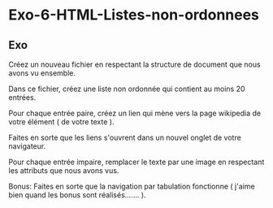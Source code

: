 # Exo-6-HTML-Listes-non-ordonnees

## Exo

Créez un nouveau fichier en respectant la structure de document que nous avons vu ensemble.

Dans ce fichier, créez une liste non ordonnée qui contient au moins 20 entrées.

Pour chaque entrée paire, créez un lien qui mène vers la page wikipedia de votre élément ( de votre texte ).

Faites en sorte que les liens s'ouvrent dans un nouvel onglet de votre navigateur.

Pour chaque entrée impaire, remplacer le texte par une image en respectant les attributs que nous avons vus.

Bonus: Faites en sorte que la navigation par tabulation fonctionne ( j'aime bien quand les bonus sont réalisés....... ).
